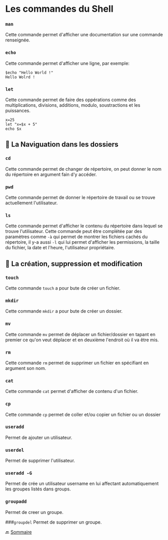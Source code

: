 # Les commandes du Shell

### `man`
Cette commande permet d'afficher une documentation sur une commande renseignée.

### `echo`
Cette commande permet d'afficher une ligne, par exemple:

```
$echo "Hello World !"
Hello Wolrd !
```

### `let`
Cette commande permet de faire des oppérations comme des multiplications, divisions, additions, modulo, soustractions et les puissances.
```
x=25
let "x=$x + 5"
echo $x
```

## :small_red_triangle: La Naviguation dans les dossiers

### `cd` 
 Cette commande permet de changer de répertoire, on peut donner le nom du répertoire en argument fain d'y accéder.
 
### `pwd` 
 Cette commande permet de donner le répertoire de travail ou se trouve actuellement l'utilisateur.
 
 
### `ls`
Cette commande permet d'afficher le contenu du répertoire dans lequel se trouve l'utilisateur. Cette commande peut être complétée par des paramètres comme `-à` qui permet de montrer les fichiers cachés du répertoire, il y-a aussi `-l` qui lui permet d'afficher les permissions, la taille du fichier, la date et l'heure, l'utilisateur propriétaire.

## :small_red_triangle: La création, suppression et modification
 
### `touch`
Cette commande `touch` a pour bute de créer un fichier.

### `mkdir`
Cette commande `mkdir` a pour bute de créer un dossier.

### `mv`
Cette commande `mv` permet de déplacer un fichier/dossier en tapant en premier ce qu'on veut déplacer et en deuxième l'endroit où il va être mis.

### `rm`
Cette commande `rm` permet de supprimer un fichier en spécifiant en argument son nom.

### `cat` 
Cette commande `cat` permet d'afficher de contenu d'un fichier.

### `cp`
Cette commande `cp` permet de coller et/ou copier un fichier ou un dossier

### `useradd`
Permet de ajouter un utilisateur.

### `userdel`
Permet de supprimer l'utilisateur.

### `useradd -G`
Permet de crée un utilisateur username en lui affectant automatiquement les groupes listés dans groups.

### `groupadd`
Permet de creer un groupe.

###`groupdel`
Permet de supprimer un groupe.



:back: [Sommaire](https://github.com/nathymellal/SHELL/blob/main/README.md)






 
 
 
 
